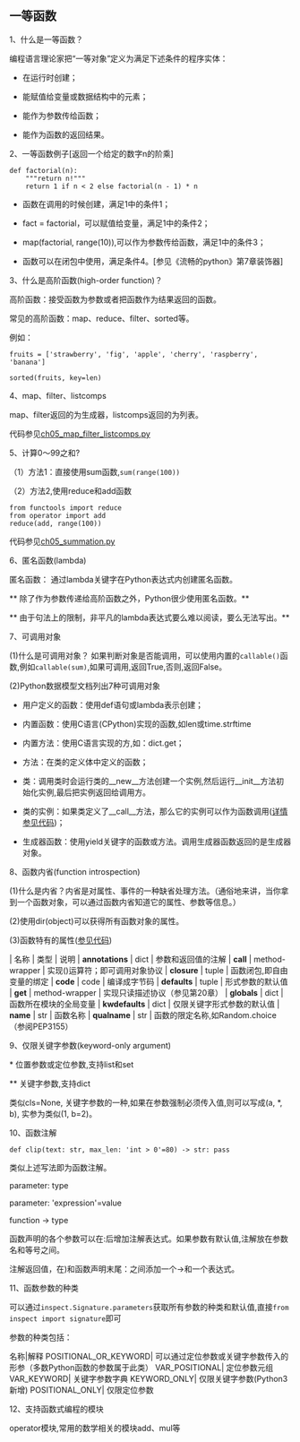 ## 一等函数

1、什么是一等函数？

编程语言理论家把“一等对象”定义为满足下述条件的程序实体：

* 在运行时创建；

* 能赋值给变量或数据结构中的元素；

* 能作为参数传给函数；

* 能作为函数的返回结果。

2、一等函数例子[返回一个给定的数字n的阶乘]

```
def factorial(n):
    """return n!"""
    return 1 if n < 2 else factorial(n - 1) * n
```

* 函数在调用的时候创建，满足1中的条件1；

* fact = factorial，可以赋值给变量，满足1中的条件2；

* map(factorial, range(10)),可以作为参数传给函数，满足1中的条件3；

* 函数可以在闭包中使用，满足条件4。[参见《流畅的python》第7章装饰器]

3、什么是高阶函数(high-order function)？

高阶函数：接受函数为参数或者把函数作为结果返回的函数。

常见的高阶函数：map、reduce、filter、sorted等。

例如：

`fruits = ['strawberry', 'fig', 'apple', 'cherry', 'raspberry', 'banana']`

`sorted(fruits, key=len)`

4、map、filter、listcomps

map、filter返回的为生成器，listcomps返回的为列表。

代码参见[ch05_map_filter_listcomps.py](https://github.com/feng-hui/fluent_python_examples/blob/master/chapter_05/ch05_map_filter_listcomps.py)

5、计算0～99之和?

（1）方法1：直接使用sum函数,`sum(range(100))`

（2）方法2,使用reduce和add函数

```
from functools import reduce
from operator import add
reduce(add, range(100))
```

代码参见[ch05_summation.py](https://github.com/feng-hui/fluent_python_examples/blob/master/chapter_05/ch05_summation.py)

6、匿名函数(lambda)

匿名函数： 通过lambda关键字在Python表达式内创建匿名函数。

** 除了作为参数传递给高阶函数之外，Python很少使用匿名函数。**

** 由于句法上的限制，非平凡的lambda表达式要么难以阅读，要么无法写出。**

7、可调用对象

(1)什么是可调用对象？ 如果判断对象是否能调用，可以使用内置的`callable()`函数,例如`callable(sum)`,如果可调用,返回True,否则,返回False。

(2)Python数据模型文档列出7种可调用对象

* 用户定义的函数：使用def语句或lambda表示创建；

* 内置函数：使用C语言(CPython)实现的函数,如len或time.strftime

* 内置方法：使用C语言实现的方,如：dict.get；

* 方法：在类的定义体中定义的函数；

* 类：调用类时会运行类的__new__方法创建一个实例,然后运行__init__方法初始化实例,最后把实例返回给调用方。

* 类的实例：如果类定义了__call__方法，那么它的实例可以作为函数调用([详情参见代码](https://github.com/feng-hui/fluent_python_examples/blob/master/chapter_05/ch05_bingocall.py))；

* 生成器函数：使用yield关键字的函数或方法。调用生成器函数返回的是生成器对象。

8、函数内省(function introspection)

(1)什么是内省？内省是对属性、事件的一种缺省处理方法。（通俗地来讲，当你拿到一个函数对象，可以通过函数内省知道它的属性、参数等信息。）

(2)使用dir(object)可以获得所有函数对象的属性。

(3)函数特有的属性([参见代码](https://github.com/feng-hui/fluent_python_examples/blob/master/chapter_05/ch05_attribute_of_function.py))

| 名称    | 类型    | 说明
| __annotations__   | dict  | 参数和返回值的注解
| __call__  | method-wrapper    | 实现()运算符；即可调用对象协议
| __closure__   | tuple | 函数闭包,即自由变量的绑定
| __code__  | code  | 编译成字节码
| __defaults__  | tuple | 形式参数的默认值
| __get__   | method-wrapper    | 实现只读描述协议（参见第20章）
| __globals__   | dict  | 函数所在模块的全局变量
| __kwdefaults__    | dict  | 仅限关键字形式参数的默认值
| __name__  | str | 函数名称
| __qualname__  | str   | 函数的限定名称,如Random.choice（参阅PEP3155）

9、仅限关键字参数(keyword-only argument)

\* 位置参数或定位参数,支持list和set

** 关键字参数,支持dict

类似cls=None, 关键字参数的一种,如果在参数强制必须传入值,则可以写成(a, *, b), 实参为类似(1, b=2)。

10、函数注解

`def clip(text: str, max_len: 'int > 0'=80) -> str: pass`

类似上述写法即为函数注解。

parameter: type

parameter: 'expression'=value

function -> type

函数声明的各个参数可以在:后增加注解表达式。如果参数有默认值,注解放在参数名和等号之间。

注解返回值，在)和函数声明末尾：之间添加一个->和一个表达式。

11、函数参数的种类

可以通过`inspect.Signature.parameters`获取所有参数的种类和默认值,直接`from inspect import signature`即可

参数的种类包括：

名称|解释
POSITIONAL_OR_KEYWORD| 可以通过定位参数或关键字参数传入的形参（多数Python函数的参数属于此类）
VAR_POSITIONAL| 定位参数元组
VAR_KEYWORD| 关键字参数字典
KEYWORD_ONLY| 仅限关键字参数(Python3新增)
POSITIONAL_ONLY| 仅限定位参数

12、支持函数式编程的模块

operator模块,常用的数学相关的模块add、mul等
